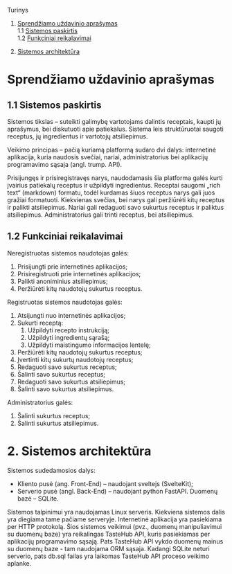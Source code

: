 Turinys  


1. [Sprendžiamo uždavinio aprašymas](#sprendziamo-uzdavinio-aprasymas)  
   1.1 [Sistemos paskirtis](#sistemos-paskirtis)  
   1.2 [Funkciniai reikalavimai](#funkciniai-reikalavimai)  

2. [Sistemos architektūra](#sistemos-architektura)  

# Sprendžiamo uždavinio aprašymas

## 1.1 Sistemos paskirtis

Sistemos tikslas – suteikti galimybę vartotojams dalintis receptais, kaupti jų aprašymus, bei diskutuoti apie patiekalus. Sistema leis struktūruotai saugoti receptus, jų ingredientus ir vartotojų atsiliepimus.

Veikimo principas – pačią kuriamą platformą sudaro dvi dalys: internetinė aplikacija, kuria naudosis svečiai, nariai, administratorius bei aplikacijų programavimo sąsaja (angl. trump. API).

Prisijungęs ir prisiregistravęs narys, naudodamasis šia platforma galės kurti įvairius patiekalų receptus ir užpildyti ingredientus. Receptai saugomi „rich text“ (markdown) formatu, todėl kurdamas šiuos receptus narys gali juos gražiai formatuoti. Kiekvienas svečias, bei narys gali peržiūrėti kitų receptus ir palikti atsiliepimus. Nariai gali redaguoti savo sukurtus receptus ir paliktus atsiliepimus. Administratorius gali trinti receptus, bei atsiliepimus.

## 1.2 Funkciniai reikalavimai

Neregistruotas sistemos naudotojas galės:

1. Prisijungti prie internetinės aplikacijos;
2. Prisiregistruoti prie internetinės aplikacijos;
3. Palikti anoniminius atsiliepimus;
4. Peržiūrėti kitų naudotojų sukurtus receptus.

Registruotas sistemos naudotojas galės:

1. Atsijungti nuo internetinės aplikacijos;
2. Sukurti receptą:
    1. Užpildyti recepto instrukciją;
    2. Užpildyti ingredientų sąrašą;
    3. Užpildyti maistingumo informacijos lentelę;
3. Peržiūrėti kitų naudotojų sukurtus receptus;
4. Įvertinti kitų sukurtų naudotojų receptus;
5. Redaguoti savo sukurtus receptus;
6. Šalinti savo sukurtus receptus;
7. Redaguoti savo sukurtus atsiliepimus;
8. Šalinti savo sukurtus atsiliepimus.

Administratorius galės:

1. Šalinti sukurtus receptus;
2. Šalinti sukurtus atsiliepimus.

# 2\. Sistemos architektūra

Sistemos sudedamosios dalys:

- Kliento pusė (ang. Front-End) – naudojant sveltejs (SvelteKit);
- Serverio pusė (angl. Back-End) – naudojant python FastAPI. Duomenų bazė – SQLite.

Sistemos talpinimui yra naudojamas Linux serveris. Kiekviena sistemos dalis yra diegiama tame pačiame serveryje. Internetinė aplikacija yra pasiekiama per HTTP protokolą. Šios sistemos veikimui (pvz., duomenų manipuliavimui su duomenų baze) yra reikalingas TasteHub API, kuris pasiekiamas per aplikacijų programavimo sąsają. Pats TasteHub API vykdo duomenų mainus su duomenų baze - tam naudojama ORM sąsaja. Kadangi SQLite neturi serverio, pats db.sql failas yra laikomas TasteHub API proceso veikimo aplanke.
